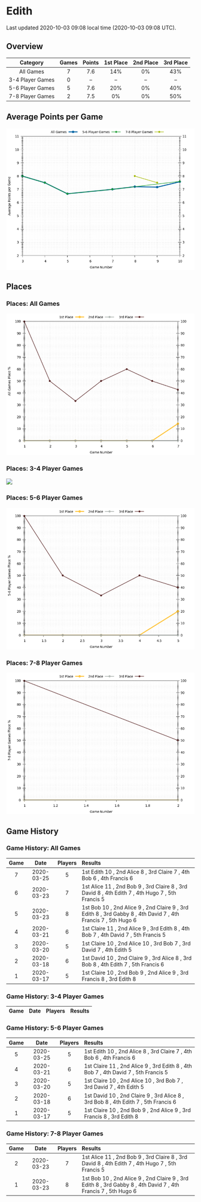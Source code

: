 # Edith
Last updated 2020-10-03 09:08 local time (2020-10-03 09:08 UTC).

## Overview
| **Category**     | **Games** | **Points** | **1st Place** | **2nd Place** | **3rd Place** |
| :---:            | :---:     | :---:      | :---:         | :---:         | :---:         |
| All Games        | 7         | 7.6        | 14%           | 0%            | 43%           |
| 3-4 Player Games | 0         | –        | –           | –           | –           |
| 5-6 Player Games | 5         | 7.6        | 20%           | 0%            | 40%           |
| 7-8 Player Games | 2         | 7.5        | 0%            | 0%            | 50%           |

## Average Points per Game
![](plots/average_points_vs_game_number.png)

## Places

### Places: All Games
![](plots/place_percentage_vs_game_number_all_games.png)

### Places: 3-4 Player Games
![](plots/place_percentage_vs_game_number_3_4_player_games.png)

### Places: 5-6 Player Games
![](plots/place_percentage_vs_game_number_5_6_player_games.png)

### Places: 7-8 Player Games
![](plots/place_percentage_vs_game_number_7_8_player_games.png)

## Game History

### Game History: All Games
| **Game** | **Date**   | **Players** | **Results**                                                                                                    |
| :---:    | :---:      | :---:       | :---                                                                                                           |
| 7        | 2020-03-25 | 5           | 1st Edith 10 , 2nd Alice 8 , 3rd Claire 7 , 4th Bob 6 , 4th Francis 6                                          |
| 6        | 2020-03-23 | 7           | 1st Alice 11 , 2nd Bob 9 , 3rd Claire 8 , 3rd David 8 , 4th Edith 7 , 4th Hugo 7 , 5th Francis 5               |
| 5        | 2020-03-23 | 8           | 1st Bob 10 , 2nd Alice 9 , 2nd Claire 9 , 3rd Edith 8 , 3rd Gabby 8 , 4th David 7 , 4th Francis 7 , 5th Hugo 6 |
| 4        | 2020-03-21 | 6           | 1st Claire 11 , 2nd Alice 9 , 3rd Edith 8 , 4th Bob 7 , 4th David 7 , 5th Francis 5                            |
| 3        | 2020-03-20 | 5           | 1st Claire 10 , 2nd Alice 10 , 3rd Bob 7 , 3rd David 7 , 4th Edith 5                                           |
| 2        | 2020-03-18 | 6           | 1st David 10 , 2nd Claire 9 , 3rd Alice 8 , 3rd Bob 8 , 4th Edith 7 , 5th Francis 6                            |
| 1        | 2020-03-17 | 5           | 1st Claire 10 , 2nd Bob 9 , 2nd Alice 9 , 3rd Francis 8 , 3rd Edith 8                                          |

### Game History: 3-4 Player Games
| **Game** | **Date** | **Players** | **Results** |
| :---:    | :---:    | :---:       | :---        |

### Game History: 5-6 Player Games
| **Game** | **Date**   | **Players** | **Results**                                                                         |
| :---:    | :---:      | :---:       | :---                                                                                |
| 5        | 2020-03-25 | 5           | 1st Edith 10 , 2nd Alice 8 , 3rd Claire 7 , 4th Bob 6 , 4th Francis 6               |
| 4        | 2020-03-21 | 6           | 1st Claire 11 , 2nd Alice 9 , 3rd Edith 8 , 4th Bob 7 , 4th David 7 , 5th Francis 5 |
| 3        | 2020-03-20 | 5           | 1st Claire 10 , 2nd Alice 10 , 3rd Bob 7 , 3rd David 7 , 4th Edith 5                |
| 2        | 2020-03-18 | 6           | 1st David 10 , 2nd Claire 9 , 3rd Alice 8 , 3rd Bob 8 , 4th Edith 7 , 5th Francis 6 |
| 1        | 2020-03-17 | 5           | 1st Claire 10 , 2nd Bob 9 , 2nd Alice 9 , 3rd Francis 8 , 3rd Edith 8               |

### Game History: 7-8 Player Games
| **Game** | **Date**   | **Players** | **Results**                                                                                                    |
| :---:    | :---:      | :---:       | :---                                                                                                           |
| 2        | 2020-03-23 | 7           | 1st Alice 11 , 2nd Bob 9 , 3rd Claire 8 , 3rd David 8 , 4th Edith 7 , 4th Hugo 7 , 5th Francis 5               |
| 1        | 2020-03-23 | 8           | 1st Bob 10 , 2nd Alice 9 , 2nd Claire 9 , 3rd Edith 8 , 3rd Gabby 8 , 4th David 7 , 4th Francis 7 , 5th Hugo 6 |

